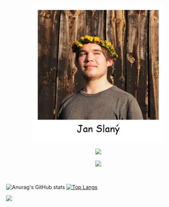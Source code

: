 [//]: <> (Polaroid image with my name)
<p align="center">
  <img width="360" src="polaroid.jpg">
</p>

[//]: <> (My social media)
<p align="center"><a href="https://www.instagram.com/slany3.jan/" target="_blank"><img src="https://img.shields.io/badge/Instagram-E4405F?style=for-the-badge&logo=instagram&logoColor=white"></a></p> <p align="center"><a href="https://twitter.com/slany3jan" target="_blank"><img src="https://img.shields.io/badge/Twitter-1DA1F2?style=for-the-badge&logo=twitter&logoColor=white"></a></p>

<br>

[//]: <> (GitHub stats and most used languages)
![Anurag's GitHub stats](https://github-readme-stats.vercel.app/api?username=slanja&show_icons=true&theme=dark) [![Top Langs](https://github-readme-stats.vercel.app/api/top-langs/?username=slanja&layout=donut&theme=dark)](https://github.com/slanja?tab=repositories)

[//]: <> (Listening now on spotify)
![](https://readme-now-playing.vercel.app/now-playing/q?uid=v75teyo2nhaf35dlgbdlvs8a0)
